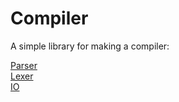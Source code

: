 # Compiler

A simple library for making a compiler:

[Parser](https://github.com/BananaSky/Compiler/blob/master/src/Utilities/Parser/Parser.md)  
[Lexer](https://github.com/BananaSky/Compiler/blob/master/src/Utilities/Lexer/Lexer.md)  
[IO](https://github.com/BananaSky/Compiler/blob/master/src/Utilities/IO/IO.md)  
